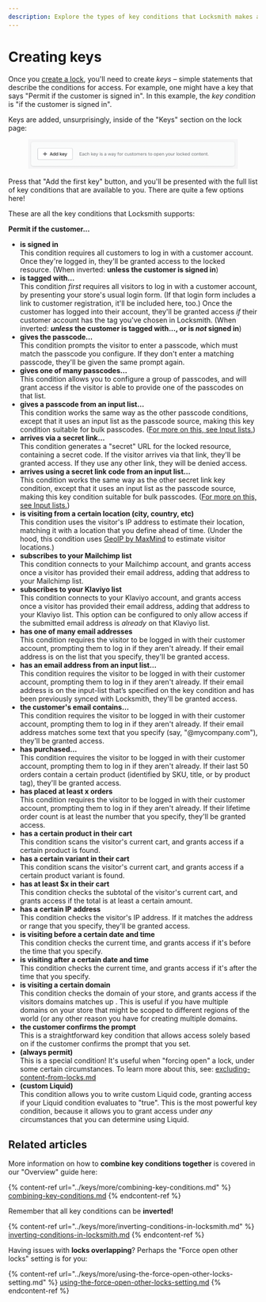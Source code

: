 ```yaml
---
description: Explore the types of key conditions that Locksmith makes available to you!
---
```


# Creating keys

Once you [create a lock](creating-locks.md), you'll need to create _keys_ – simple statements that describe the conditions for access. For example, one might have a key that says "Permit if the customer is signed in". In this example, the _key condition_ is "if the customer is signed in".

Keys are added, unsurprisingly, inside of the "Keys" section on the lock page:

<figure><img src="../.gitbook/assets/creatingKeys1.png" alt=""><figcaption></figcaption></figure>

Press that "Add the first key" button, and you'll be presented with the full list of key conditions that are available to you. There are quite a few options here!

These are all the key conditions that Locksmith supports:

**Permit if the customer...**

* **is signed in**\
  This condition requires all customers to log in with a customer account. Once they're logged in, they'll be granted access to the locked resource. (When inverted: **unless the customer is signed in**)
* **is tagged with…**\
  This condition _first_ requires all visitors to log in with a customer account, by presenting your store's usual login form. (If that login form includes a link to customer registration, it'll be included here, too.) Once the customer has logged into their account, they'll be granted access _if_ their customer account has the tag you've chosen in Locksmith. (When inverted: _**unless**_**&#x20;the customer is tagged with..., or is&#x20;**_**not**_**&#x20;signed in**)
* **gives the passcode…**\
  This condition prompts the visitor to enter a passcode, which must match the passcode you configure. If they don't enter a matching passcode, they'll be given the same prompt again.
* **gives one of many passcodes…**\
  This condition allows you to configure a group of passcodes, and will grant access if the visitor is able to provide one of the passcodes on that list.
* **gives a passcode from an input list…**\
  This condition works the same way as the other passcode conditions, except that it uses an input list as the passcode source, making this key condition suitable for bulk passcodes. ([For more on this, see Input lists.](../tutorials/more/input-lists.md))
* **arrives via a secret link…**\
  This condition generates a "secret" URL for the locked resource, containing a secret code. If the visitor arrives via that link, they'll be granted access. If they use any other link, they will be denied access.
* **arrives using a secret link code from an input list…**\
  This condition works the same way as the other secret link key condition, except that it uses an input list as the passcode source, making this key condition suitable for bulk passcodes. ([For more on this, see Input lists.](../tutorials/more/input-lists.md))
* **is visiting from a certain location (city, country, etc)**\
  This condition uses the visitor's IP address to estimate their location, matching it with a location that you define ahead of time. (Under the hood, this condition uses [GeoIP by MaxMind](https://www.maxmind.com/en/geoip2-services-and-databases) to estimate visitor locations.)
* **subscribes to your Mailchimp list**\
  This condition connects to your Mailchimp account, and grants access once a visitor has provided their email address, adding that address to your Mailchimp list.
* **subscribes to your Klaviyo list**\
  This condition connects to your Klaviyo account, and grants access once a visitor has provided their email address, adding that address to your Klaviyo list. This option can be configured to only allow access if the submitted email address is _already_ on that Klaviyo list.
* **has one of many email addresses**\
  This condition requires the visitor to be logged in with their customer account, prompting them to log in if they aren't already. If their email address is on the list that you specify, they'll be granted access.
* **has an email address from an input list…**\
  This condition requires the visitor to be logged in with their customer account, prompting them to log in if they aren't already. If their email address is on the input-list that’s specified on the key condition and has been previously synced with Locksmith, they'll be granted access.
* **the customer's email contains…**\
  This condition requires the visitor to be logged in with their customer account, prompting them to log in if they aren't already. If their email address matches some text that you specify (say, "@mycompany.com"), they'll be granted access.
* **has purchased…**\
  This condition requires the visitor to be logged in with their customer account, prompting them to log in if they aren't already. If their last 50 orders contain a certain product (identified by SKU, title, or by product tag), they'll be granted access.
* **has placed at least x orders**\
  This condition requires the visitor to be logged in with their customer account, prompting them to log in if they aren't already. If their lifetime order count is at least the number that you specify, they'll be granted access.
* **has a certain product in their cart**\
  This condition scans the visitor's current cart, and grants access if a certain product is found.
* **has a certain variant in their cart**\
  This condition scans the visitor's current cart, and grants access if a certain product variant is found.
* **has at least $x in their cart**\
  This condition checks the subtotal of the visitor's current cart, and grants access if the total is at least a certain amount.
* **has a certain IP address**\
  This condition checks the visitor's IP address. If it matches the address or range that you specify, they'll be granted access.
* **is visiting before a certain date and time**\
  This condition checks the current time, and grants access if it's before the time that you specify.
* **is visiting after a certain date and time**\
  This condition checks the current time, and grants access if it's after the time that you specify.
* **is visiting a certain domain**\
  This condition checks the domain of your store, and grants access if the visitors domains matches up . This is useful if you have multiple domains on your store that might be scoped to different regions of the world (or any other reason you have for creating multiple domains.
* **the customer confirms the prompt**\
  This is a straightforward key condition that allows access solely based on if the customer confirms the prompt that you set.
* **(always permit)**\
  This is a special condition! It's useful when "forcing open" a lock, under some certain circumstances. To learn more about this, see: [excluding-content-from-locks.md](../keys/more/excluding-content-from-locks.md "mention")
* **(custom Liquid)**\
  This condition allows you to write custom Liquid code, granting access if your Liquid condition evaluates to "true". This is the most powerful key condition, because it allows you to grant access under _any_ circumstances that you can determine using Liquid.

## Related articles

More information on how to **combine key conditions together** is covered in our "Overview" guide here:

{% content-ref url="../keys/more/combining-key-conditions.md" %}
[combining-key-conditions.md](../keys/more/combining-key-conditions.md)
{% endcontent-ref %}

Remember that all key conditions can be **inverted!**

{% content-ref url="../keys/more/inverting-conditions-in-locksmith.md" %}
[inverting-conditions-in-locksmith.md](../keys/more/inverting-conditions-in-locksmith.md)
{% endcontent-ref %}

Having issues with **locks overlapping**? Perhaps the "Force open other locks" setting is for you:

{% content-ref url="../keys/more/using-the-force-open-other-locks-setting.md" %}
[using-the-force-open-other-locks-setting.md](../keys/more/using-the-force-open-other-locks-setting.md)
{% endcontent-ref %}

